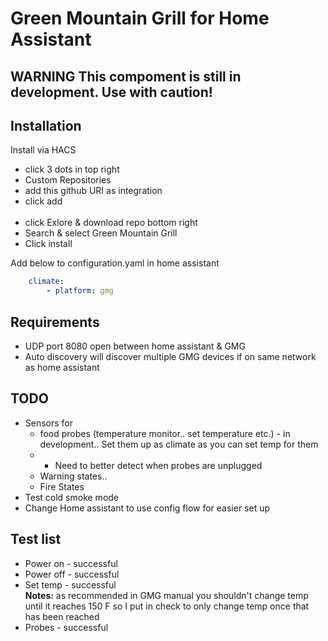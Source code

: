 # Green Mountain Grill for Home Assistant

## **WARNING** This compoment is still in development. Use with caution!  

## Installation

Install via HACS 

<ul>
    <li>click 3 dots in top right</li>
    <li>Custom Repositories</li>
    <li>add this github URI as integration</li>
    <li>click add</li>
    </br>
    <li>click Exlore & download repo bottom right</li>
    <li>Search & select Green Mountain Grill</li>
    <li>Click install</li>
</ul>

Add below to configuration.yaml in home assistant

```yaml
    climate:
        - platform: gmg
```

## Requirements 

<ul>
    <li>UDP port 8080 open between home assistant & GMG</li>
    <li>Auto discovery will discover multiple GMG devices if on same network as home assistant</li>
</ul>

## TODO 

<ul>
    <li>Sensors for
        <ul>
            <li>food probes (temperature monitor.. set temperature etc.) - in development.. Set them up as climate as you can set temp for them </li>
            <li>
                <ul>
                    <li>Need to better detect when probes are unplugged</li>
                </ul>
            </li>
            <li>Warning states..</li>
            <li>Fire States</li>
        </ul>
    </li>
    <li>Test cold smoke mode</li>
    <li>Change Home assistant to use config flow for easier set up</li>
</ul>

## Test list

<ul>
    <li>Power on - successful</li>
    <li>Power off - successful</li>
    <li>Set temp - successful </br><b>Notes:</b> as recommended in GMG manual you shouldn't change temp until it reaches 150 F so I put in check to only change temp once that has been reached</li> 
    <li>Probes - successful</li>
</ul>
